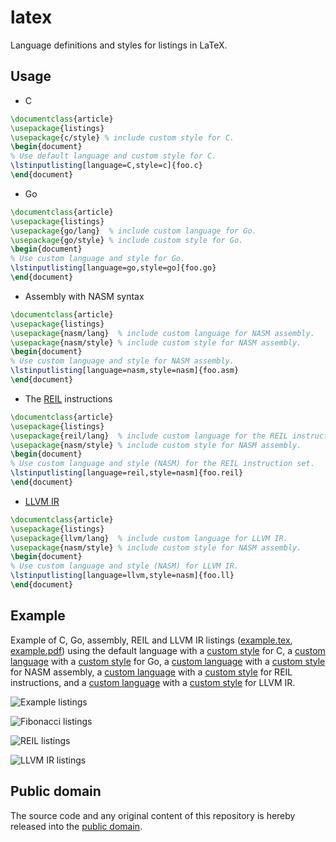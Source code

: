 # latex

Language definitions and styles for listings in LaTeX.

## Usage

* C

```latex
\documentclass{article}
\usepackage{listings}
\usepackage{c/style} % include custom style for C.
\begin{document}
% Use default language and custom style for C.
\lstinputlisting[language=C,style=c]{foo.c}
\end{document}
```

* Go

```latex
\documentclass{article}
\usepackage{listings}
\usepackage{go/lang}  % include custom language for Go.
\usepackage{go/style} % include custom style for Go.
\begin{document}
% Use custom language and style for Go.
\lstinputlisting[language=go,style=go]{foo.go}
\end{document}
```

* Assembly with NASM syntax

```latex
\documentclass{article}
\usepackage{listings}
\usepackage{nasm/lang}  % include custom language for NASM assembly.
\usepackage{nasm/style} % include custom style for NASM assembly.
\begin{document}
% Use custom language and style for NASM assembly.
\lstinputlisting[language=nasm,style=nasm]{foo.asm}
\end{document}
```

* The [REIL](http://www.zynamics.com/binnavi/manual/html/reil_language.htm) instructions

```latex
\documentclass{article}
\usepackage{listings}
\usepackage{reil/lang}  % include custom language for the REIL instruction set.
\usepackage{nasm/style} % include custom style for NASM assembly.
\begin{document}
% Use custom language and style (NASM) for the REIL instruction set.
\lstinputlisting[language=reil,style=nasm]{foo.reil}
\end{document}
```

* [LLVM IR](http://llvm.org/docs/LangRef.html)

```latex
\documentclass{article}
\usepackage{listings}
\usepackage{llvm/lang}  % include custom language for LLVM IR.
\usepackage{nasm/style} % include custom style for NASM assembly.
\begin{document}
% Use custom language and style (NASM) for LLVM IR.
\lstinputlisting[language=llvm,style=nasm]{foo.ll}
\end{document}
```

## Example

Example of C, Go, assembly, REIL and LLVM IR listings ([example.tex], [example.pdf]) using the default language with a [custom style][c/style] for C, a [custom language][go/lang] with a [custom style][go/style] for Go, a [custom language][nasm/lang] with a [custom style][nasm/style] for NASM assembly, a [custom language][reil/lang] with a [custom style][nasm/style] for REIL instructions, and a [custom language][llvm/lang] with a [custom style][nasm/style] for LLVM IR.

[example.tex]: example/example.tex
[example.pdf]: https://raw.githubusercontent.com/mewpaper/latex/master/example/example.pdf
[c/style]: c/style.sty
[go/lang]: go/lang.sty
[go/style]: go/style.sty
[nasm/lang]: nasm/lang.sty
[nasm/style]: nasm/style.sty
[reil/lang]: reil/lang.sty
[llvm/lang]: llvm/lang.sty

![Example listings](https://raw.githubusercontent.com/mewpaper/latex/master/example/example.png)

![Fibonacci listings](https://raw.githubusercontent.com/mewpaper/latex/master/example/fib.png)

![REIL listings](https://raw.githubusercontent.com/mewpaper/latex/master/example/reil.png)

![LLVM IR listings](https://raw.githubusercontent.com/mewpaper/latex/master/example/llvm.png)

## Public domain

The source code and any original content of this repository is hereby released into the [public domain].

[public domain]: https://creativecommons.org/publicdomain/zero/1.0/
